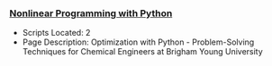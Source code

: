 ### [Nonlinear Programming with Python](https://www.apmonitor.com/pdc/index.php/Main/NonlinearProgramming)
- Scripts Located: 2
- Page Description: Optimization with Python - Problem-Solving Techniques for Chemical Engineers at Brigham Young University
